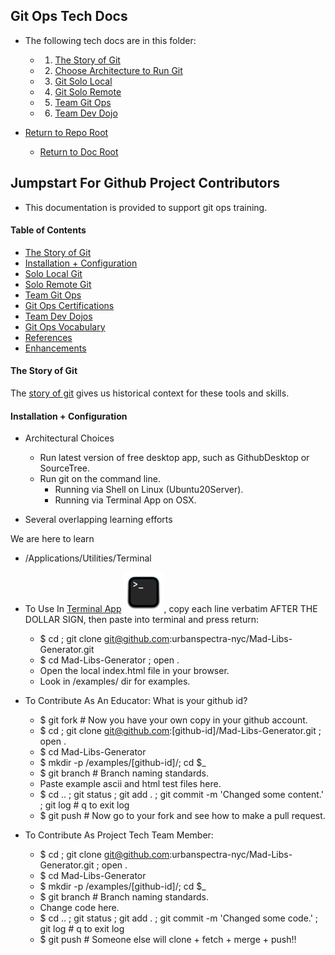 ## Git Ops Tech Docs

- The following tech docs are in this folder:
  - 1. [The Story of Git](story-of-git.md)
  - 2. [Choose Architecture to Run Git](choose-architecture-to-run-git.md)
  - 3. [Git Solo Local](git-solo-local.md)
  - 4. [Git Solo Remote](git-solo-remote.md)
  - 5. [Team Git Ops](team-git-ops.md)
  - 6. [Team Dev Dojo](team-dev-dojo.md)

- [Return to Repo Root](../..)
  -  [Return to Doc Root](..)


## Jumpstart For Github Project Contributors

- This documentation is provided to support git ops training.

#### Table of Contents
- [The Story of Git](#the-story-of-git)
- [Installation + Configuration](#installation-+-configuration)
- [Solo Local Git](#solo-local-git)
- [Solo Remote Git](#solo-remote-git)
- [Team Git Ops](#team-git-ops)
- [Git Ops Certifications](#git-ops-certifications)
- [Team Dev Dojos](#team-dev-dojos)
- [Git Ops Vocabulary]()
- [References]()
- [Enhancements]()

#### The Story of Git

The [story of git](docs/tech-docs/) gives us historical context for these tools and skills.

#### Installation + Configuration

- Architectural Choices
  - Run latest version of free desktop app, such as GithubDesktop or SourceTree.
  - Run git on the command line.
    - Running via Shell on Linux (Ubuntu20Server).
    - Running via Terminal App on OSX.

- Several overlapping learning efforts 

We are here to learn 

- /Applications/Utilities/Terminal
- To Use In [Terminal App](https://en.wikipedia.org/wiki/Terminal_(macOS)) ![image](64px-Terminalicon2.png),
copy each line verbatim AFTER THE DOLLAR SIGN, then paste into terminal and press return:
  - $ cd ; git clone git@github.com:urbanspectra-nyc/Mad-Libs-Generator.git
  - $ cd Mad-Libs-Generator ; open .
  - Open the local index.html file in your browser.
  - Look in /examples/ dir for examples.

- To Contribute As An Educator: What is your github id?
  - $ git fork # Now you have your own copy in your github account.
  - $ cd ; git clone git@github.com:[github-id]/Mad-Libs-Generator.git ; open .
  - $ cd Mad-Libs-Generator
  - $ mkdir -p /examples/[github-id]/; cd $_
  - $ git branch # Branch naming standards.
  - Paste example ascii and html test files here.
  - $ cd .. ; git status ; git add . ; git commit -m 'Changed some content.' ; git log # q to exit log
  - $ git push # Now go to your fork and see how to make a pull request.

- To Contribute As Project Tech Team Member:
  - $ cd ; git clone git@github.com:urbanspectra-nyc/Mad-Libs-Generator.git ; open .
  - $ cd Mad-Libs-Generator
  - $ mkdir -p /examples/[github-id]/; cd $_
  - $ git branch # Branch naming standards.
  - Change code here.
  - $ cd .. ; git status ; git add . ; git commit -m 'Changed some code.' ; git log # q to exit log
  - $ git push # Someone else will clone + fetch + merge + push!!

